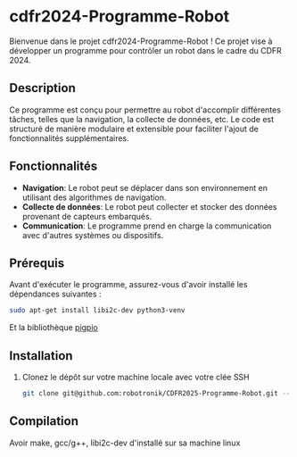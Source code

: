 # cdfr2024-Programme-Robot

Bienvenue dans le projet cdfr2024-Programme-Robot ! Ce projet vise à développer un programme pour contrôler un robot dans le cadre du CDFR 2024.

## Description

Ce programme est conçu pour permettre au robot d'accomplir différentes tâches, telles que la navigation, la collecte de données, etc. Le code est structuré de manière modulaire et extensible pour faciliter l'ajout de fonctionnalités supplémentaires.

## Fonctionnalités

- **Navigation**: Le robot peut se déplacer dans son environnement en utilisant des algorithmes de navigation.
- **Collecte de données**: Le robot peut collecter et stocker des données provenant de capteurs embarqués.
- **Communication**: Le programme prend en charge la communication avec d'autres systèmes ou dispositifs.

## Prérequis

Avant d'exécuter le programme, assurez-vous d'avoir installé les dépendances suivantes :

```bash
sudo apt-get install libi2c-dev python3-venv
```
Et la bibliothèque [pigpio](https://abyz.me.uk/rpi/pigpio/index.html)


## Installation

1. Clonez le dépôt sur votre machine locale avec votre clée SSH
   ```bash
   git clone git@github.com:robotronik/CDFR2025-Programme-Robot.git --recursive

## Compilation

Avoir make, gcc/g++, libi2c-dev d'installé sur sa machine linux